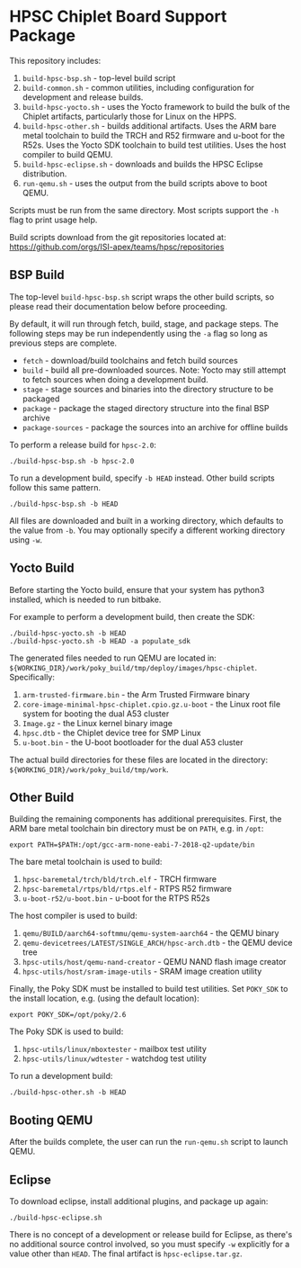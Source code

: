 HPSC Chiplet Board Support Package
==================================

This repository includes:

1. `build-hpsc-bsp.sh` - top-level build script
1. `build-common.sh` - common utilities, including configuration for development and release builds.
1. `build-hpsc-yocto.sh` - uses the Yocto framework to build the bulk of the Chiplet artifacts, particularly those for Linux on the HPPS.
1. `build-hpsc-other.sh` - builds additional artifacts.
Uses the ARM bare metal toolchain to build the TRCH and R52 firmware and u-boot for the R52s.
Uses the Yocto SDK toolchain to build test utilities.
Uses the host compiler to build QEMU.
1. `build-hpsc-eclipse.sh` - downloads and builds the HPSC Eclipse distribution.
1. `run-qemu.sh` - uses the output from the build scripts above to boot QEMU.

Scripts must be run from the same directory.
Most scripts support the `-h` flag to print usage help.

Build scripts download from the git repositories located at:
https://github.com/orgs/ISI-apex/teams/hpsc/repositories

BSP Build
---------

The top-level `build-hpsc-bsp.sh` script wraps the other build scripts, so please read their documentation below before proceeding.

By default, it will run through fetch, build, stage, and package steps.
The following steps may be run independently using the `-a` flag so long as previous steps are complete.

* `fetch` - download/build toolchains and fetch build sources
* `build` - build all pre-downloaded sources.
Note: Yocto may still attempt to fetch sources when doing a development build.
* `stage` - stage sources and binaries into the directory structure to be packaged
* `package` - package the staged directory structure into the final BSP archive
* `package-sources` - package the sources into an archive for offline builds

To perform a release build for `hpsc-2.0`:

	./build-hpsc-bsp.sh -b hpsc-2.0

To run a development build, specify `-b HEAD` instead.
Other build scripts follow this same pattern.

	./build-hpsc-bsp.sh -b HEAD

All files are downloaded and built in a working directory, which defaults to the value from `-b`.
You may optionally specify a different working directory using `-w`.

Yocto Build
-----------

Before starting the Yocto build, ensure that your system has python3 installed, which is needed to run bitbake.

For example to perform a development build, then create the SDK:

	./build-hpsc-yocto.sh -b HEAD
	./build-hpsc-yocto.sh -b HEAD -a populate_sdk

The generated files needed to run QEMU are located in: `${WORKING_DIR}/work/poky_build/tmp/deploy/images/hpsc-chiplet`.
Specifically:

1. `arm-trusted-firmware.bin` - the Arm Trusted Firmware binary
1. `core-image-minimal-hpsc-chiplet.cpio.gz.u-boot` - the Linux root file system for booting the dual A53 cluster
1. `Image.gz` - the Linux kernel binary image
1. `hpsc.dtb` - the Chiplet device tree for SMP Linux
1. `u-boot.bin` - the U-boot bootloader for the dual A53 cluster

The actual build directories for these files are located in the directory: `${WORKING_DIR}/work/poky_build/tmp/work`.

Other Build
-----------

Building the remaining components has additional prerequisites.
First, the ARM bare metal toolchain bin directory must be on `PATH`, e.g. in `/opt`:

	export PATH=$PATH:/opt/gcc-arm-none-eabi-7-2018-q2-update/bin

The bare metal toolchain is used to build:

1. `hpsc-baremetal/trch/bld/trch.elf` - TRCH firmware
1. `hpsc-baremetal/rtps/bld/rtps.elf` - RTPS R52 firmware
1. `u-boot-r52/u-boot.bin` - u-boot for the RTPS R52s

The host compiler is used to build:

1. `qemu/BUILD/aarch64-softmmu/qemu-system-aarch64` - the QEMU binary
1. `qemu-devicetrees/LATEST/SINGLE_ARCH/hpsc-arch.dtb` - the QEMU device tree
1. `hpsc-utils/host/qemu-nand-creator` - QEMU NAND flash image creator
1. `hpsc-utils/host/sram-image-utils` - SRAM image creation utility

Finally, the Poky SDK must be installed to build test utilities.
Set `POKY_SDK` to the install location, e.g. (using the default location):

	export POKY_SDK=/opt/poky/2.6

The Poky SDK is used to build:

1. `hpsc-utils/linux/mboxtester` - mailbox test utility
1. `hpsc-utils/linux/wdtester` - watchdog test utility

To run a development build:

	./build-hpsc-other.sh -b HEAD

Booting QEMU
------------

After the builds complete, the user can run the `run-qemu.sh` script to launch QEMU.

Eclipse
-------

To download eclipse, install additional plugins, and package up again:

	./build-hpsc-eclipse.sh

There is no concept of a development or release build for Eclipse, as there's no additional source control involved, so you must specify `-w` explicitly for a value other than `HEAD`.
The final artifact is `hpsc-eclipse.tar.gz`.
